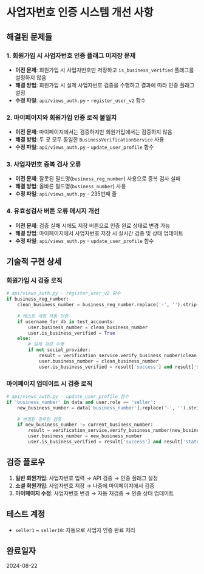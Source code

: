 # 사업자번호 인증 시스템 개선 사항

## 해결된 문제들

### 1. 회원가입 시 사업자번호 인증 플래그 미저장 문제
- **이전 문제**: 회원가입 시 사업자번호만 저장하고 `is_business_verified` 플래그를 설정하지 않음
- **해결 방법**: 회원가입 시 실제 사업자번호 검증을 수행하고 결과에 따라 인증 플래그 설정
- **수정 파일**: `api/views_auth.py` - `register_user_v2` 함수

### 2. 마이페이지와 회원가입 인증 로직 불일치
- **이전 문제**: 마이페이지에서는 검증하지만 회원가입에서는 검증하지 않음
- **해결 방법**: 두 곳 모두 동일한 `BusinessVerificationService` 사용
- **수정 파일**: `api/views_auth.py` - `update_user_profile` 함수

### 3. 사업자번호 중복 검사 오류
- **이전 문제**: 잘못된 필드명(`business_reg_number`) 사용으로 중복 검사 실패
- **해결 방법**: 올바른 필드명(`business_number`) 사용
- **수정 파일**: `api/views_auth.py` - 235번째 줄

### 4. 유효성검사 버튼 오류 메시지 개선
- **이전 문제**: 검증 실패 시에도 저장 버튼으로 인증 완료 상태로 변경 가능
- **해결 방법**: 마이페이지에서 사업자번호 저장 시 실시간 검증 및 상태 업데이트
- **수정 파일**: `api/views_auth.py` - `update_user_profile` 함수

## 기술적 구현 상세

### 회원가입 시 검증 로직
```python
# api/views_auth.py - register_user_v2 함수
if business_reg_number:
    clean_business_number = business_reg_number.replace('-', '').strip()
    
    # 테스트 계정 자동 인증
    if username_for_db in test_accounts:
        user.business_number = clean_business_number
        user.is_business_verified = True
    else:
        # 실제 검증 수행
        if not social_provider:
            result = verification_service.verify_business_number(clean_business_number)
            user.business_number = clean_business_number
            user.is_business_verified = result['success'] and result['status'] == 'valid'
```

### 마이페이지 업데이트 시 검증 로직
```python
# api/views_auth.py - update_user_profile 함수
if 'business_number' in data and user.role == 'seller':
    new_business_number = data['business_number'].replace('-', '').strip()
    
    # 변경된 경우만 검증
    if new_business_number != current_business_number:
        result = verification_service.verify_business_number(new_business_number)
        user.business_number = new_business_number
        user.is_business_verified = result['success'] and result['status'] == 'valid'
```

## 검증 플로우

1. **일반 회원가입**: 사업자번호 입력 → API 검증 → 인증 플래그 설정
2. **소셜 회원가입**: 사업자번호 저장 → 나중에 마이페이지에서 검증
3. **마이페이지 수정**: 사업자번호 변경 → 자동 재검증 → 인증 상태 업데이트

## 테스트 계정
- `seller1` ~ `seller10`: 자동으로 사업자 인증 완료 처리

## 완료일자
2024-08-22